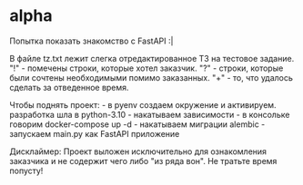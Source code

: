 # alpha
Попытка показать знакомство с FastAPI :|

В файле tz.txt лежит слегка отредактированное ТЗ на тестовое задание.
    "!" - помечены строки, которые хотел заказчик.
    "?" - строки, которые были сочтены необходимыми помимо заказанных.
    "+" - то, что удалось сделать за отведенное время.

Чтобы поднять проект:
    - в pyenv создаем окружение и активируем. разработка шла в python-3.10
    - накатываем зависимости
    - в консольке говорим docker-compose up -d
    - накатываем миграции alembic
    - запускаем main.py как FastAPI приложение

Дисклаймер:
    Проект выложен исключительно для ознакомления заказчика и не содержит чего либо "из ряда вон". Не тратьте время попусту!
